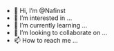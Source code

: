 - 👋 Hi, I’m @Nafinst
- 👀 I’m interested in ...
- 🌱 I’m currently learning ...
- 💞️ I’m looking to collaborate on ...
- 📫 How to reach me ...

<!---
Nafinst/Nafinst is a ✨ special ✨ repository because its `README.md` (this file) appears on your GitHub profile.
You can click the Preview link to take a look at your changes.
--->

